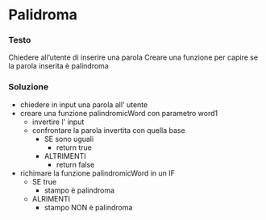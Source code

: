 # Palidroma

### Testo
Chiedere all’utente di inserire una parola
Creare una funzione per capire se la parola inserita è palindroma

### Soluzione
- chiedere in input una parola all' utente
- creare una funzione palindromicWord con parametro word1
    - invertire l' input
    - confrontare la parola invertita con quella base
        - SE sono uguali
            - return true
        - ALTRIMENTI
            - return false
- richimare la funzione palindromicWord in un IF
    - SE true
        - stampo è palindroma
    - ALRIMENTI
        - stampo NON è palindroma